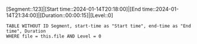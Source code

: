 
[Segment::123]|[Start time::2024-01-14T20:18:00]|[End time::2024-01-14T21:34:00]|[Duration::00:00:15]|[Level::0]

```dataview
TABLE WITHOUT ID Segment, start-time as "Start time", end-time as "End time", Duration
WHERE file = this.file AND Level = 0
```
